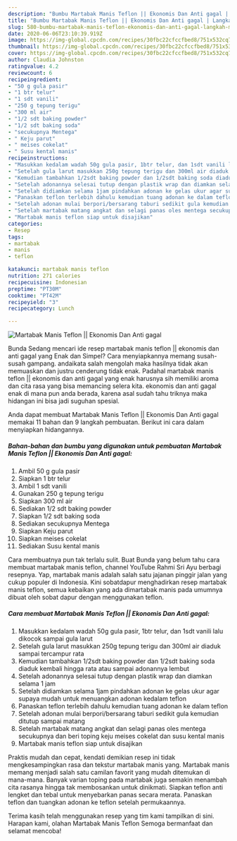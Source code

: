 ```yaml
---
description: "Bumbu Martabak Manis Teflon || Ekonomis Dan Anti gagal | Langkah Membuat Martabak Manis Teflon || Ekonomis Dan Anti gagal Yang Paling Enak"
title: "Bumbu Martabak Manis Teflon || Ekonomis Dan Anti gagal | Langkah Membuat Martabak Manis Teflon || Ekonomis Dan Anti gagal Yang Paling Enak"
slug: 580-bumbu-martabak-manis-teflon-ekonomis-dan-anti-gagal-langkah-membuat-martabak-manis-teflon-ekonomis-dan-anti-gagal-yang-paling-enak
date: 2020-06-06T23:10:39.919Z
image: https://img-global.cpcdn.com/recipes/30fbc22cfccfbed8/751x532cq70/martabak-manis-teflon-ekonomis-dan-anti-gagal-foto-resep-utama.jpg
thumbnail: https://img-global.cpcdn.com/recipes/30fbc22cfccfbed8/751x532cq70/martabak-manis-teflon-ekonomis-dan-anti-gagal-foto-resep-utama.jpg
cover: https://img-global.cpcdn.com/recipes/30fbc22cfccfbed8/751x532cq70/martabak-manis-teflon-ekonomis-dan-anti-gagal-foto-resep-utama.jpg
author: Claudia Johnston
ratingvalue: 4.2
reviewcount: 6
recipeingredient:
- "50 g gula pasir"
- "1 btr telur"
- "1 sdt vanili"
- "250 g tepung terigu"
- "300 ml air"
- "1/2 sdt baking powder"
- "1/2 sdt baking soda"
- "secukupnya Mentega"
- " Keju parut"
- " meises cokelat"
- " Susu kental manis"
recipeinstructions:
- "Masukkan kedalam wadah 50g gula pasir, 1btr telur, dan 1sdt vanili lalu dikocok sampai gula larut"
- "Setelah gula larut masukkan 250g tepung terigu dan 300ml air diaduk sampai tercampur rata"
- "Kemudian tambahkan 1/2sdt baking powder dan 1/2sdt baking soda diaduk kembali hingga rata atau sampai adonannya lembut"
- "Setelah adonannya selesai tutup dengan plastik wrap dan diamkan selama 1 jam"
- "Setelah didiamkan selama 1jam pindahkan adonan ke gelas ukur agar supaya mudah untuk menuangkan adonan kedalam teflon"
- "Panaskan teflon terlebih dahulu kemudian tuang adonan ke dalam teflon"
- "Setelah adonan mulai berpori/bersarang taburi sedikit gula kemudian ditutup sampai matang"
- "Setelah martabak matang angkat dan selagi panas oles mentega secukupnya dan beri toping keju meises cokelat dan susu kental manis"
- "Martabak manis teflon siap untuk disajikan"
categories:
- Resep
tags:
- martabak
- manis
- teflon

katakunci: martabak manis teflon 
nutrition: 271 calories
recipecuisine: Indonesian
preptime: "PT30M"
cooktime: "PT42M"
recipeyield: "3"
recipecategory: Lunch

---
```



![Martabak Manis Teflon || Ekonomis Dan Anti gagal](https://img-global.cpcdn.com/recipes/30fbc22cfccfbed8/751x532cq70/martabak-manis-teflon-ekonomis-dan-anti-gagal-foto-resep-utama.jpg)

Bunda Sedang mencari ide resep martabak manis teflon || ekonomis dan anti gagal yang Enak dan Simpel? Cara menyiapkannya memang susah-susah gampang. andaikata salah mengolah maka hasilnya tidak akan memuaskan dan justru cenderung tidak enak. Padahal martabak manis teflon || ekonomis dan anti gagal yang enak harusnya sih memiliki aroma dan cita rasa yang bisa memancing selera kita.
 ekonomis dan anti gagal enak di mana pun anda berada, karena asal sudah tahu triknya maka hidangan ini bisa jadi suguhan spesial.


 Anda dapat membuat Martabak Manis Teflon || Ekonomis Dan Anti gagal memakai 11 bahan dan 9 langkah pembuatan. Berikut ini cara dalam menyiapkan hidangannya.

<!--inarticleads1-->

##### Bahan-bahan dan bumbu yang digunakan untuk pembuatan Martabak Manis Teflon || Ekonomis Dan Anti gagal:

1. Ambil 50 g gula pasir
1. Siapkan 1 btr telur
1. Ambil 1 sdt vanili
1. Gunakan 250 g tepung terigu
1. Siapkan 300 ml air
1. Sediakan 1/2 sdt baking powder
1. Siapkan 1/2 sdt baking soda
1. Sediakan secukupnya Mentega
1. Siapkan  Keju parut
1. Siapkan  meises cokelat
1. Sediakan  Susu kental manis


Cara membuatnya pun tak terlalu sulit. Buat Bunda yang belum tahu cara membuat martabak manis teflon, channel YouTube Rahmi Sri Ayu berbagi resepnya. Yap, martabak manis adalah salah satu jajanan pinggir jalan yang cukup populer di Indonesia. Kini sobatdapur menghadirkan resep martabak manis teflon, semua kebaikan yang ada dimartabak manis pada umumnya dibuat oleh sobat dapur dengan menggunakan teflon. 

<!--inarticleads2-->

##### Cara membuat Martabak Manis Teflon || Ekonomis Dan Anti gagal:

1. Masukkan kedalam wadah 50g gula pasir, 1btr telur, dan 1sdt vanili lalu dikocok sampai gula larut
1. Setelah gula larut masukkan 250g tepung terigu dan 300ml air diaduk sampai tercampur rata
1. Kemudian tambahkan 1/2sdt baking powder dan 1/2sdt baking soda diaduk kembali hingga rata atau sampai adonannya lembut
1. Setelah adonannya selesai tutup dengan plastik wrap dan diamkan selama 1 jam
1. Setelah didiamkan selama 1jam pindahkan adonan ke gelas ukur agar supaya mudah untuk menuangkan adonan kedalam teflon
1. Panaskan teflon terlebih dahulu kemudian tuang adonan ke dalam teflon
1. Setelah adonan mulai berpori/bersarang taburi sedikit gula kemudian ditutup sampai matang
1. Setelah martabak matang angkat dan selagi panas oles mentega secukupnya dan beri toping keju meises cokelat dan susu kental manis
1. Martabak manis teflon siap untuk disajikan


Praktis mudah dan cepat, kendati demikian resep ini tidak mengkesampingkan rasa dan tekstur martabak manis yang. Martabak manis memang menjadi salah satu camilan favorit yang mudah ditemukan di mana-mana. Banyak varian toping pada martabak juga semakin menambah cita rasanya hingga tak membosankan untuk dinikmati. Siapkan teflon anti lengket dan tebal untuk menyebarkan panas secara merata. Panaskan teflon dan tuangkan adonan ke teflon setelah permukaannya. 

Terima kasih telah menggunakan resep yang tim kami tampilkan di sini. Harapan kami, olahan Martabak Manis Teflon  Semoga bermanfaat dan selamat mencoba!
